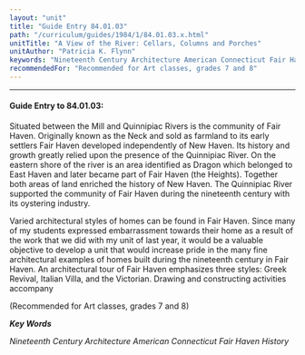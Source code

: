 ```yaml
---
layout: "unit"
title: "Guide Entry 84.01.03"
path: "/curriculum/guides/1984/1/84.01.03.x.html"
unitTitle: "A View of the River: Cellars, Columns and Porches"
unitAuthor: "Patricia K. Flynn"
keywords: "Nineteenth Century Architecture American Connecticut Fair Haven History"
recommendedFor: "Recommended for Art classes, grades 7 and 8"
---
```

<body>
<hr/>
<h4>
Guide Entry to 84.01.03:
</h4>
Situated between the Mill and Quinnipiac Rivers is the community of Fair Haven.  Originally known as the Neck and sold as farmland to its early settlers Fair Haven developed independently of New Haven.  Its history and growth greatly relied upon the presence of the Quinnipiac River.  On the eastern shore of the river is an area identified as Dragon which belonged to East Haven and later became part of Fair Haven (the Heights).  Together both areas of land enriched the history of New Haven.  The Quinnipiac River supported the community of Fair Haven during the nineteenth century with its oystering industry.
<p>
Varied architectural styles of homes can be found in Fair Haven. Since many of my students expressed embarrassment towards their home as a result of the work that we did with my unit of last year, it would be a valuable objective to develop a unit that would increase pride in the many fine architectural examples of homes built during the nineteenth century in Fair Haven.  An architectural tour of Fair Haven emphasizes three styles: Greek Revival, Italian Villa, and the Victorian.  Drawing and constructing activities accompany
</p>
<p>
(Recommended for Art classes, grades 7 and 8)
</p>
<p>
<b>
<i>
Key Words
</i>
</b>
<br/>
</p>
<p>
<i>
Nineteenth Century Architecture American Connecticut Fair Haven History
</i>
</p>
</body>